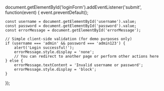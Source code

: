 document.getElementById('loginForm').addEventListener('submit', function(event) {
    event.preventDefault();
    
    const username = document.getElementById('username').value;
    const password = document.getElementById('password').value;
    const errorMessage = document.getElementById('errorMessage');

    // Simple client-side validation (for demo purposes only)
    if (username === 'admin' && password === 'admin123') {
        alert('Login successful!');
        errorMessage.style.display = 'none';
        // You can redirect to another page or perform other actions here
    } else {
        errorMessage.textContent = 'Invalid username or password';
        errorMessage.style.display = 'block';
    }
});
